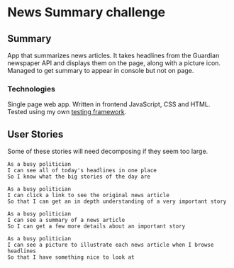 # News Summary challenge

## Summary

App that summarizes news articles. It takes headlines from the Guardian newspaper API and displays them on the page, along with a picture icon. Managed to get summary to appear in console but not on page. 

### Technologies

Single page web app.  Written in frontend JavaScript, CSS and HTML. Tested using my own [testing framework](https://github.com/imogenmisso/Notes-App/blob/master/lib/test-framework.js).

## User Stories

Some of these stories will need decomposing if they seem too large.

```
As a busy politician
I can see all of today's headlines in one place
So I know what the big stories of the day are
```

```
As a busy politician
I can click a link to see the original news article
So that I can get an in depth understanding of a very important story
```

```
As a busy politician
I can see a summary of a news article
So I can get a few more details about an important story
```

```
As a busy politician
I can see a picture to illustrate each news article when I browse headlines
So that I have something nice to look at
```
